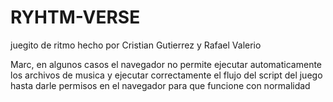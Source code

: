# RYHTM-VERSE

juegito de ritmo hecho por Cristian Gutierrez y Rafael Valerio

Marc, en algunos casos el navegador no permite ejecutar automaticamente los archivos de musica y ejecutar correctamente el flujo del script del juego hasta darle permisos en el navegador para que funcione con normalidad
